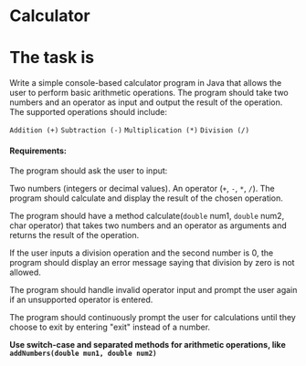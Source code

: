 # Calculator
# The task is

Write a simple console-based calculator program in Java that allows the user to perform basic arithmetic operations. The program should take two numbers and an operator as input and output the result of the operation. The supported operations should include:

`Addition (+)`
`Subtraction (-)`
`Multiplication (*)`
`Division (/)`
#### Requirements:
The program should ask the user to input:

Two numbers (integers or decimal values).
An operator (`+`, `-`, `*`, `/`).
The program should calculate and display the result of the chosen operation.

The program should have a method calculate(`double` num1, `double` num2, char operator) that takes two numbers and an operator as arguments and returns the result of the operation.

If the user inputs a division operation and the second number is 0, the program should display an error message saying that division by zero is not allowed.

The program should handle invalid operator input and prompt the user again if an unsupported operator is entered.

The program should continuously prompt the user for calculations until they choose to exit by entering "exit" instead of a number.

**Use switch-case and separated methods for arithmetic operations, like `addNumbers(double mun1, double num2)`**